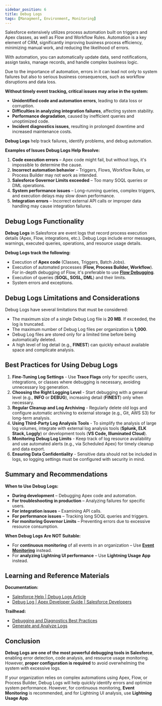 ```yaml
---
sidebar_position: 6
title: Debug Logs
tags: [Managment, Environment, Monitoring]
---
```

Salesforce extensively utilizes process automation built on triggers and Apex classes, as well as Flow and Workflow Rules. Automation is a key element of CRM, significantly improving business process efficiency, minimizing manual work, and reducing the likelihood of errors.

With automation, you can automatically update data, send notifications, assign tasks, manage records, and handle complex business logic.

Due to the importance of automation, errors in it can lead not only to system failures but also to serious business consequences, such as workflow disruptions and data loss.  

**Without timely event tracking, critical issues may arise in the system:**

- **Unidentified code and automation errors**, leading to data loss or corruption.
- **Difficulties in analyzing integration failures**, affecting system stability.
- **Performance degradation**, caused by inefficient queries and unoptimized code.
- **Incident diagnostics issues**, resulting in prolonged downtime and increased maintenance costs.

**Debug Logs** help track failures, identify problems, and debug automation.

**Examples of Issues Debug Logs Help Resolve:** 
1. **Code execution errors** – Apex code might fail, but without logs, it's impossible to determine the cause.
2. **Incorrect automation behavior** – Triggers, Flows, Workflow Rules, or Process Builder may not work as intended.
3. **Salesforce Governor Limits exceeded** – Too many SOQL queries or DML operations.
4. **System performance issues** – Long-running queries, complex triggers, and execution delays may slow down performance.
5. **Integration errors** – Incorrect external API calls or improper data handling may cause integration failures.

## Debug Logs Functionality
**Debug Logs** in Salesforce are event logs that record process execution details (Apex, Flow, integrations, etc.). Debug Logs include error messages, warnings, executed queries, operations, and resource usage details.

**Debug Logs track the following:**
- Execution of **Apex code** (Classes, Triggers, Batch Jobs).
- Execution of automated processes (**Flow, Process Builder, Workflow**). For in-depth debugging of Flow, it's preferable to use [**Flow Debugging**](https://help.salesforce.com/s/articleView?id=release-notes.rn_forcecom_flow_debug.htm&release=230&type=5).
- Execution of queries (**SOQL, SOSL, DML**) and their limits.
- System errors and exceptions.

## Debug Logs Limitations and Considerations
Debug Logs have several limitations that must be considered:
- The maximum size of a single Debug Log file is **20 MB**. If exceeded, the log is truncated.
- The maximum number of Debug Log files per organization is **1,000**.
- Debug Log files are stored only for a limited time before being automatically deleted.
- A high level of log detail (e.g., **FINEST**) can quickly exhaust available space and complicate analysis.

## Best Practices for Using Debug Logs
1. **Fine-Tuning Log Settings** - Use **Trace Flags** only for specific users, integrations, or classes where debugging is necessary, avoiding unnecessary log generation.
2. **Choosing the Right Logging Level** - Start debugging with a general level (e.g., **INFO** or **DEBUG**), increasing detail (**FINEST**) only when necessary.
3. **Regular Cleanup and Log Archiving** - Regularly delete old logs and configure automatic archiving to external storage (e.g., Git, AWS S3) for long-term analysis.
4. **Using Third-Party Log Analysis Tools** - To simplify the analysis of large log volumes, integrate with external log analysis tools (**Splunk, ELK Stack, Loggly**) or development tools (**VS Code, Illuminated Cloud**).
5. **Monitoring Debug Log Limits** - Keep track of log resource availability and use automated alerts (e.g., via Scheduled Apex) for timely cleanup and data export.
6. **Ensuring Data Confidentiality** - Sensitive data should not be included in logs, so logging settings must be configured with security in mind.

## Summary and Recommendations
**When to Use Debug Logs:**
- **During development** – Debugging Apex code and automation.
- **For troubleshooting in production** – Analyzing failures for specific users.
- **For integration issues** – Examining API calls.
- **For performance issues** – Tracking long SOQL queries and triggers.
- **For monitoring Governor Limits** – Preventing errors due to excessive resource consumption.

 **When Debug Logs Are NOT Suitable:**
<!-- TODO: add link to  Lightning Usage App-->
- For **continuous monitoring** of all events in an organization – Use [**Event Monitoring**](docs/02_Practices_and_Processes/02_06_Environments/02_06_05_SF_Event_Monitoring.md) instead.
- For **analyzing Lightning UI performance** – Use **Lightning Usage App** instead.

## Learning and Reference Materials
**Documentation:**
- [Salesforce Help | Debug Logs Article](https://help.salesforce.com/s/articleView?id=platform.code_debug_log.htm&type=5)
- [Debug Log | Apex Developer Guide | Salesforce Developers](https://developer.salesforce.com/docs/atlas.en-us.apexcode.meta/apexcode/apex_debugging_debug_log.htm)

**Trailhead:**
- [Debugging and Diagnostics Best Practices](https://trailhead.salesforce.com/content/learn/modules/apex_basics_dotnet/debugging_diagnostics)
- [Generate and Analyze Logs](https://trailhead.salesforce.com/content/learn/modules/developer_console/developer_console_logs)


## Conclusion
**Debug Logs are one of the most powerful debugging tools in Salesforce**, enabling error detection, code analysis, and resource usage monitoring. However, **proper configuration is required** to avoid overwhelming the system with excessive logs.

If your organization relies on complex automations using Apex, Flow, or Process Builder, Debug Logs will help quickly identify errors and optimize system performance. However, for continuous monitoring, **Event Monitoring** is recommended, and for Lightning UI analysis, use **Lightning Usage App**.
